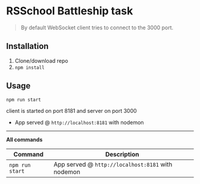 # RSSchool Battleship task
> By default WebSocket client tries to connect to the 3000 port.

## Installation
1. Clone/download repo
2. `npm install`

## Usage

`npm run start`

client is started on port 8181 and server on port 3000

* App served @ `http://localhost:8181` with nodemon

---

**All commands**

Command | Description
--- | ---
`npm run start` | App served @ `http://localhost:8181` with nodemon

